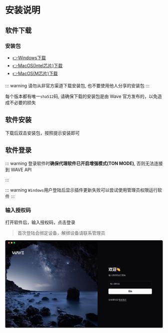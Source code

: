 # 安装说明

## 软件下载

### 安装包

- [👉Windows下载](https://github.com/3lang3/wave-desktop-release/releases/latest/download/wave-desktop-x64.exe)
- [👉MacOS(Intel芯片)下载](https://github.com/3lang3/wave-desktop-release/releases/latest/download/wave-desktop-x64.dmg)
- [👉MacOS(M芯片)下载](https://github.com/3lang3/wave-desktop-release/releases/latest/download/wave-desktop-arm64.dmg)

::: warning
请勿从非官方渠道下载安装包, 也不要使用他人分享的安装包
:::

每个版本都有唯一`sha512`码, 请确保下载的安装包是由 Wave 官方发布的，以免造成不必要的损失

## 软件安装

下载后双击安装包，按照提示安装即可

## 软件登录

::: warning
登录软件时**确保代理软件已开启增强模式(TON MODE)**, 否则无法连接到 WAVE API

:::

::: warning
`Windows`用户登陆后显示插件更新失败可以尝试使用管理员权限运行软件
:::

<!-- > 推荐的代理软件 https://www.clashforwindows.net/ -->

### 输入授权码

打开软件后，输入授权码，点击登录

> 首次登陆会绑定设备，解绑设备请联系管理员

![login](./assets/ss/wave-login.png)

